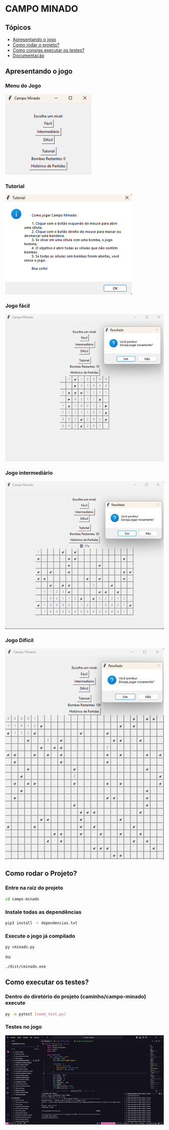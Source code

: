 # CAMPO MINADO

## Tópicos

- [Apresentando o jogo](#apresentando-o-jogo)
- [Como rodar o projeto?](#como-rodar-o-projeto)
- [Como consigo executar  os testes?](#como-executar-os-testes)
- [Documentação](./Documentação.md)

## Apresentando o jogo

### Menu do Jogo
![Tela do jogo no modo fácil.](./img/menu.png)

### Tutorial
![Tela do jogo no tutorial.](./img/tutorial.png)

### Jogo fácil

![Tela do jogo no modo fácil.](./img/facil.png)

### Jogo intermediário

![Tela do jogo no modo Intermediário.](./img/intermediario.png)

### Jogo Difícil
![Tela do jogo no modo difícil.](./img/dificil.png)

</p>

## Como rodar o Projeto?

### Entre na raiz do projeto 

```sh
cd campo-minado
```

### Instale todas as dependências

```sh
pip3 install -r dependencias.txt
```

### Execute o jogo já compilado

```sh
py cminado.py
```
ou
```sh
./dist/cminado.exe
```

## Como executar os testes?

### Dentro do diretório do projeto (caminho/campo-minado) execute

```sh
py -m pytest [nome_test.py]
```

### Testes no jogo
![Tela do jogo com os testes.](./img/testes.png)
